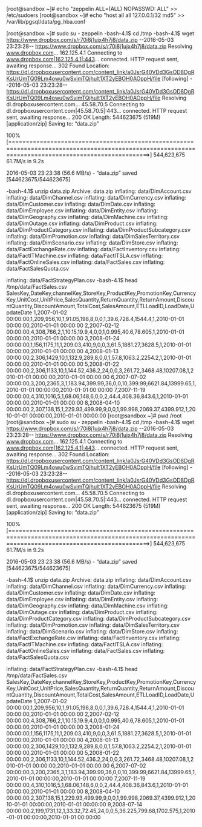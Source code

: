 [root@sandbox ~]# echo "zeppelin ALL=(ALL) NOPASSWD: ALL" >> /etc/sudoers
[root@sandbox ~]# echo "host all all 127.0.0.1/32 md5" >> /var/lib/pgsql/data/pg_hba.conf

[root@sandbox ~]# sudo su - zeppelin
-bash-4.1$ cd /tmp
-bash-4.1$ wget  https://www.dropbox.com/s/r70i8j1ujx4h7j8/data.zip
--2016-05-03 23:23:28--  https://www.dropbox.com/s/r70i8j1ujx4h7j8/data.zip
Resolving www.dropbox.com... 162.125.4.1
Connecting to www.dropbox.com|162.125.4.1|:443... connected.
HTTP request sent, awaiting response... 302 Found
Location: https://dl.dropboxusercontent.com/content_link/a0JsrG40VDd3GsOD8DgRKsUrUmTQ09Lm4owu0wSvimTQjhult1XT2yEBOH0AOppH/file [following]
--2016-05-03 23:23:28--  https://dl.dropboxusercontent.com/content_link/a0JsrG40VDd3GsOD8DgRKsUrUmTQ09Lm4owu0wSvimTQjhult1XT2yEBOH0AOppH/file
Resolving dl.dropboxusercontent.com... 45.58.70.5
Connecting to dl.dropboxusercontent.com|45.58.70.5|:443... connected.
HTTP request sent, awaiting response... 200 OK
Length: 544623675 (519M) [application/zip]
Saving to: “data.zip”

100%[====================================================================================================================================================>] 544,623,675 61.7M/s   in 9.2s

2016-05-03 23:23:38 (56.6 MB/s) - “data.zip” saved [544623675/544623675]

-bash-4.1$ unzip data.zip
Archive:  data.zip
  inflating: data/DimAccount.csv
  inflating: data/DimChannel.csv
  inflating: data/DimCurrency.csv
  inflating: data/DimCustomer.csv
  inflating: data/DimDate.csv
  inflating: data/DimEmployee.csv
  inflating: data/DimEntity.csv
  inflating: data/DimGeography.csv
  inflating: data/DimMachine.csv
  inflating: data/DimOutage.csv
  inflating: data/DimProduct.csv
  inflating: data/DimProductCategory.csv
  inflating: data/DimProductSubcategory.csv
  inflating: data/DimPromotion.csv
  inflating: data/DimSalesTerritory.csv
  inflating: data/DimScenario.csv
  inflating: data/DimStore.csv
  inflating: data/FactExchangeRate.csv
  inflating: data/FactInventory.csv
  inflating: data/FactITMachine.csv
  inflating: data/FactITSLA.csv
  inflating: data/FactOnlineSales.csv
  inflating: data/FactSales.csv
  inflating: data/FactSalesQuota.csv

  inflating: data/FactStrategyPlan.csv
-bash-4.1$ head /tmp/data/FactSales.csv
SalesKey,DateKey,channelKey,StoreKey,ProductKey,PromotionKey,CurrencyKey,UnitCost,UnitPrice,SalesQuantity,ReturnQuantity,ReturnAmount,DiscountQuantity,DiscountAmount,TotalCost,SalesAmount,ETLLoadID,LoadDate,UpdateDate
1,2007-01-02 00:00:00,1,209,956,10,1,91.05,198,8,0,0,1,39.6,728.4,1544.4,1,2010-01-01 00:00:00,2010-01-01 00:00:00
2,2007-02-12 00:00:00,4,308,766,2,1,10.15,19.9,4,0,0,1,0.995,40.6,78.605,1,2010-01-01 00:00:00,2010-01-01 00:00:00
3,2008-01-24 00:00:00,1,156,1175,11,1,209.03,410,9,0,0,3,61.5,1881.27,3628.5,1,2010-01-01 00:00:00,2010-01-01 00:00:00
4,2008-01-13 00:00:00,2,306,1429,10,1,132.9,289,8,0,0,1,57.8,1063.2,2254.2,1,2010-01-01 00:00:00,2010-01-01 00:00:00
5,2008-01-22 00:00:00,2,306,1133,10,1,144.52,436.2,24,0,0,3,261.72,3468.48,10207.08,1,2010-01-01 00:00:00,2010-01-01 00:00:00
6,2007-07-02 00:00:00,3,200,2365,3,1,183.94,399.99,36,0,0,10,399.99,6621.84,13999.65,1,2010-01-01 00:00:00,2010-01-01 00:00:00
7,2007-11-19 00:00:00,4,310,1016,5,1,68.06,148,6,0,0,2,44.4,408.36,843.6,1,2010-01-01 00:00:00,2010-01-01 00:00:00
8,2008-04-10 00:00:00,2,307,138,15,1,229.93,499.99,9,0,0,1,99.998,2069.37,4399.912,1,2010-01-01 00:00:00,2010-01-01 00:00:00
[root@sandbox ~]# pwd
/root
[root@sandbox ~]# sudo su - zeppelin
-bash-4.1$ cd /tmp
-bash-4.1$ wget  https://www.dropbox.com/s/r70i8j1ujx4h7j8/data.zip
--2016-05-03 23:23:28--  https://www.dropbox.com/s/r70i8j1ujx4h7j8/data.zip
Resolving www.dropbox.com... 162.125.4.1
Connecting to www.dropbox.com|162.125.4.1|:443... connected.
HTTP request sent, awaiting response... 302 Found
Location: https://dl.dropboxusercontent.com/content_link/a0JsrG40VDd3GsOD8DgRKsUrUmTQ09Lm4owu0wSvimTQjhult1XT2yEBOH0AOppH/file [following]
--2016-05-03 23:23:28--  https://dl.dropboxusercontent.com/content_link/a0JsrG40VDd3GsOD8DgRKsUrUmTQ09Lm4owu0wSvimTQjhult1XT2yEBOH0AOppH/file
Resolving dl.dropboxusercontent.com... 45.58.70.5
Connecting to dl.dropboxusercontent.com|45.58.70.5|:443... connected.
HTTP request sent, awaiting response... 200 OK
Length: 544623675 (519M) [application/zip]
Saving to: “data.zip”

100%[====================================================================================================================================================>] 544,623,675 61.7M/s   in 9.2s

2016-05-03 23:23:38 (56.6 MB/s) - “data.zip” saved [544623675/544623675]

-bash-4.1$ unzip data.zip
Archive:  data.zip
  inflating: data/DimAccount.csv
  inflating: data/DimChannel.csv
  inflating: data/DimCurrency.csv
  inflating: data/DimCustomer.csv
  inflating: data/DimDate.csv
  inflating: data/DimEmployee.csv
  inflating: data/DimEntity.csv
  inflating: data/DimGeography.csv
  inflating: data/DimMachine.csv
  inflating: data/DimOutage.csv
  inflating: data/DimProduct.csv
  inflating: data/DimProductCategory.csv
  inflating: data/DimProductSubcategory.csv
  inflating: data/DimPromotion.csv
  inflating: data/DimSalesTerritory.csv
  inflating: data/DimScenario.csv
  inflating: data/DimStore.csv
  inflating: data/FactExchangeRate.csv
  inflating: data/FactInventory.csv
  inflating: data/FactITMachine.csv
  inflating: data/FactITSLA.csv
  inflating: data/FactOnlineSales.csv
  inflating: data/FactSales.csv
  inflating: data/FactSalesQuota.csv

  inflating: data/FactStrategyPlan.csv
-bash-4.1$ head /tmp/data/FactSales.csv
SalesKey,DateKey,channelKey,StoreKey,ProductKey,PromotionKey,CurrencyKey,UnitCost,UnitPrice,SalesQuantity,ReturnQuantity,ReturnAmount,DiscountQuantity,DiscountAmount,TotalCost,SalesAmount,ETLLoadID,LoadDate,UpdateDate
1,2007-01-02 00:00:00,1,209,956,10,1,91.05,198,8,0,0,1,39.6,728.4,1544.4,1,2010-01-01 00:00:00,2010-01-01 00:00:00
2,2007-02-12 00:00:00,4,308,766,2,1,10.15,19.9,4,0,0,1,0.995,40.6,78.605,1,2010-01-01 00:00:00,2010-01-01 00:00:00
3,2008-01-24 00:00:00,1,156,1175,11,1,209.03,410,9,0,0,3,61.5,1881.27,3628.5,1,2010-01-01 00:00:00,2010-01-01 00:00:00
4,2008-01-13 00:00:00,2,306,1429,10,1,132.9,289,8,0,0,1,57.8,1063.2,2254.2,1,2010-01-01 00:00:00,2010-01-01 00:00:00
5,2008-01-22 00:00:00,2,306,1133,10,1,144.52,436.2,24,0,0,3,261.72,3468.48,10207.08,1,2010-01-01 00:00:00,2010-01-01 00:00:00
6,2007-07-02 00:00:00,3,200,2365,3,1,183.94,399.99,36,0,0,10,399.99,6621.84,13999.65,1,2010-01-01 00:00:00,2010-01-01 00:00:00
7,2007-11-19 00:00:00,4,310,1016,5,1,68.06,148,6,0,0,2,44.4,408.36,843.6,1,2010-01-01 00:00:00,2010-01-01 00:00:00
8,2008-04-10 00:00:00,2,307,138,15,1,229.93,499.99,9,0,0,1,99.998,2069.37,4399.912,1,2010-01-01 00:00:00,2010-01-01 00:00:00
9,2008-07-14 00:00:00,2,199,1731,12,1,33.32,72.45,24,0,0,5,36.225,799.68,1702.575,1,2010-01-01 00:00:00,2010-01-01 00:00:00

